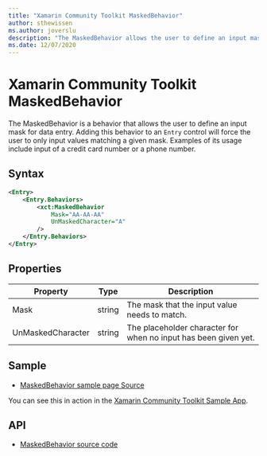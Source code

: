 ```yaml
---
title: "Xamarin Community Toolkit MaskedBehavior"
author: sthewissen
ms.author: joverslu
description: "The MaskedBehavior allows the user to define an input mask for data entry."
ms.date: 12/07/2020
---
```


# Xamarin Community Toolkit MaskedBehavior

The MaskedBehavior is a behavior that allows the user to define an input mask for data entry. Adding this behavior to an `Entry` control will force the user to only input values matching a given mask. Examples of its usage include input of a credit card number or a phone number.

## Syntax

```xml
<Entry>
    <Entry.Behaviors>
        <xct:MaskedBehavior 
            Mask="AA-AA-AA" 
            UnMaskedCharacter="A"
        />
    </Entry.Behaviors>
</Entry>
```

## Properties

|Property  |Type  |Description  |
|---------|---------|---------|
| Mask | string | The mask that the input value needs to match. |
| UnMaskedCharacter | string | The placeholder character for when no input has been given yet. |


## Sample

- [MaskedBehavior sample page Source](https://github.com/xamarin/XamarinCommunityToolkit/blob/main/src/CommunityToolkit/Xamarin.CommunityToolkit.Sample/Pages/Behaviors/MaskedBehaviorPage.xaml)

You can see this in action in the [Xamarin Community Toolkit Sample App](https://github.com/xamarin/XamarinCommunityToolkit).

## API

* [MaskedBehavior source code](https://github.com/xamarin/XamarinCommunityToolkit/blob/main/src/CommunityToolkit/Xamarin.CommunityToolkit/Behaviors/MaskedBehavior.shared.cs)
